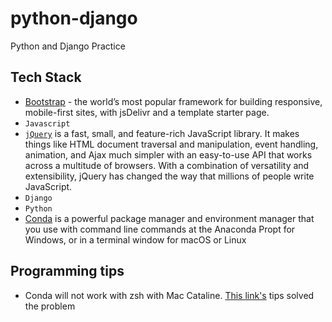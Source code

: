 # python-django

Python and Django Practice

## Tech Stack

- [Bootstrap](https://getbootstrap.com/docs/5.0/getting-started/download/) - the world’s most popular framework for building responsive, mobile-first sites, with jsDelivr and a template starter page.
- `Javascript`
- [`jQuery`](https://jquery.com/) is a fast, small, and feature-rich JavaScript library. It makes things like HTML document traversal and manipulation, event handling, animation, and Ajax much simpler with an easy-to-use API that works across a multitude of browsers. With a combination of versatility and extensibility, jQuery has changed the way that millions of people write JavaScript.
- `Django`
- `Python`
- [Conda](https://conda.io/projects/conda/en/latest/user-guide/getting-started.html) is a powerful package manager and environment manager that you use with command line commands at the Anaconda Propt for Windows, or in a terminal window for macOS or Linux

## Programming tips

- Conda will not work with zsh with Mac Cataline. [This link's](https://stackoverflow.com/questions/59833435/zsh-command-not-found-conda-after-upgrading-to-catalina-and-even-after-reinstal) tips solved the problem

